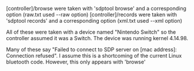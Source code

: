 
[controller]/browse were taken with 'sdptool browse' and a corresponding option (raw.txt used --raw option)
[controller]/records were taken with 'sdptool records' and a corresponding option (xml.txt used --xml option)

All of these were taken with a device named "Nintendo Switch" so the controller assumed it was a Switch.
The device was running kernel 4.14.98.

Many of these say "Failed to connect to SDP server on [mac address]: Connection refused".
I assume this is a shortcoming of the current Linux bluetooth code.
However, this only appears with 'browse'